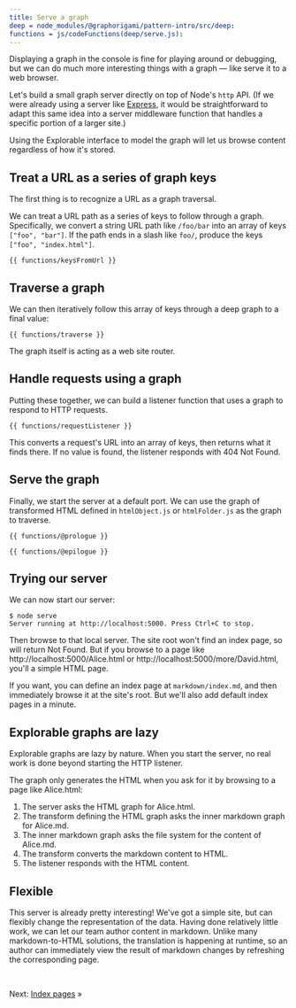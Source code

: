 ```yaml
---
title: Serve a graph
deep = node_modules/@graphorigami/pattern-intro/src/deep:
functions = js/codeFunctions(deep/serve.js):
---
```


Displaying a graph in the console is fine for playing around or debugging, but we can do much more interesting things with a graph — like serve it to a web browser.

Let's build a small graph server directly on top of Node's `http` API. (If we were already using a server like [Express](https://expressjs.com/), it would be straightforward to adapt this same idea into a server middleware function that handles a specific portion of a larger site.)

Using the Explorable interface to model the graph will let us browse content regardless of how it's stored.

## Treat a URL as a series of graph keys

The first thing is to recognize a URL as a graph traversal.

We can treat a URL path as a series of keys to follow through a graph. Specifically, we convert a string URL path like `/foo/bar` into an array of keys `["foo", "bar"]`. If the path ends in a slash like `foo/`, produce the keys `["foo", "index.html"]`.

```{{'js'}}
{{ functions/keysFromUrl }}
```

## Traverse a graph

We can then iteratively follow this array of keys through a deep graph to a final value:

```{{'js'}}
{{ functions/traverse }}
```

The graph itself is acting as a web site router.

## Handle requests using a graph

Putting these together, we can build a listener function that uses a graph to respond to HTTP requests.

```{{'js'}}
{{ functions/requestListener }}
```

This converts a request's URL into an array of keys, then returns what it finds there. If no value is found, the listener responds with 404 Not Found.

## Serve the graph

Finally, we start the server at a default port. We can use the graph of transformed HTML defined in `htmlObject.js` or `htmlFolder.js` as the graph to traverse.

```{{'js'}}
{{ functions/@prologue }}

{{ functions/@epilogue }}

```

## Trying our server

We can now start our server:

```console
$ node serve
Server running at http://localhost:5000. Press Ctrl+C to stop.
```

Then browse to that local server. The site root won't find an index page, so will return Not Found. But if you browse to a page like http://localhost:5000/Alice.html or http://localhost:5000/more/David.html, you'll a simple HTML page.

If you want, you can define an index page at `markdown/index.md`, and then immediately browse it at the site's root. But we'll also add default index pages in a minute.

## Explorable graphs are lazy

Explorable graphs are lazy by nature. When you start the server, no real work is done beyond starting the HTTP listener.

The graph only generates the HTML when you ask for it by browsing to a page like Alice.html:

1. The server asks the HTML graph for Alice.html.
1. The transform defining the HTML graph asks the inner markdown graph for Alice.md.
1. The inner markdown graph asks the file system for the content of Alice.md.
1. The transform converts the markdown content to HTML.
1. The listener responds with the HTML content.

## Flexible

This server is already pretty interesting! We've got a simple site, but can flexibly change the representation of the data. Having done relatively little work, we can let our team author content in markdown. Unlike many markdown-to-HTML solutions, the translation is happening at runtime, so an author can immediately view the result of markdown changes by refreshing the corresponding page.

&nbsp;

Next: [Index pages](indexPages.html) »
